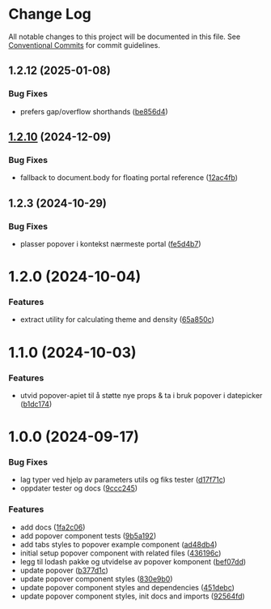 # Change Log

All notable changes to this project will be documented in this file.
See [Conventional Commits](https://conventionalcommits.org) for commit guidelines.

## 1.2.12 (2025-01-08)

### Bug Fixes

- prefers gap/overflow shorthands ([be856d4](https://github.com/fremtind/jokul/commit/be856d40a274c7cfa88da109b2812e34840907a7))

## [1.2.10](https://github.com/fremtind/jokul/compare/@fremtind/jkl-popover-react@1.2.9...@fremtind/jkl-popover-react@1.2.10) (2024-12-09)

### Bug Fixes

- fallback to document.body for floating portal reference ([12ac4fb](https://github.com/fremtind/jokul/commit/12ac4fb8703444504e638f4b85dfd2ddbcdc07b7))

## 1.2.3 (2024-10-29)

### Bug Fixes

- plasser popover i kontekst nærmeste portal ([fe5d4b7](https://github.com/fremtind/jokul/commit/fe5d4b74190ff50019445ef9dfaf771f460e477a))

# 1.2.0 (2024-10-04)

### Features

- extract utility for calculating theme and density ([65a850c](https://github.com/fremtind/jokul/commit/65a850ca988f077b2e4759262beed239b84a99d9))

# 1.1.0 (2024-10-03)

### Features

- utvid popover-apiet til å støtte nye props & ta i bruk popover i datepicker ([b1dc174](https://github.com/fremtind/jokul/commit/b1dc1741c9c7eb0b21ce7f7e0c3c17475fc0d9d7))

# 1.0.0 (2024-09-17)

### Bug Fixes

- lag typer ved hjelp av parameters utils og fiks tester ([d17f71c](https://github.com/fremtind/jokul/commit/d17f71c9b6c7833c8a777fce648ab4aac0a40c59))
- oppdater tester og docs ([9ccc245](https://github.com/fremtind/jokul/commit/9ccc24559c9e29952952c76ccf02f7bcabf6b46c))

### Features

- add docs ([1fa2c06](https://github.com/fremtind/jokul/commit/1fa2c06c536cf7b8922e1165bc9104a0f756a8a7))
- add popover component tests ([9b5a192](https://github.com/fremtind/jokul/commit/9b5a1921a229fd215dbd4f32970a27b755f34137))
- add tabs styles to popover example component ([ad48db4](https://github.com/fremtind/jokul/commit/ad48db47e6f02f2f95ebac22dca8ae4ea66488b7))
- initial setup popover component with related files ([436196c](https://github.com/fremtind/jokul/commit/436196c3898bec3221a63352bf4cdd07e64ce255))
- legg til lodash pakke og utvidelse av popover komponent ([bef07dd](https://github.com/fremtind/jokul/commit/bef07dd4d2c08cd1d5bd66eab9a9c24d85557d42))
- update popover ([b377d1c](https://github.com/fremtind/jokul/commit/b377d1cc70e8681d0221eeb6c2e79f3aff3f09fd))
- update popover component styles ([830e9b0](https://github.com/fremtind/jokul/commit/830e9b0eba233a510a3ccff04d5786383c9b2f21))
- update popover component styles and dependencies ([451debc](https://github.com/fremtind/jokul/commit/451debc79c3cd3fbe8f77b0c85a3fc753654aa5d))
- update popover component styles, init docs and imports ([92564fd](https://github.com/fremtind/jokul/commit/92564fd099bba36ce257597fa71973a4ffb21f96))
